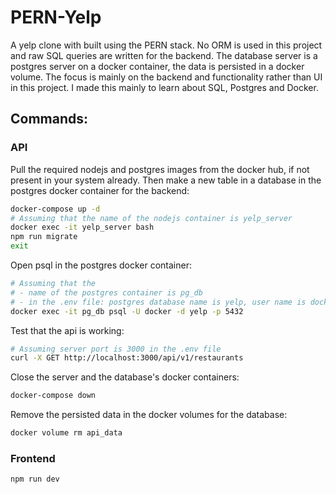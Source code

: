 # PERN-Yelp

A yelp clone with built using the PERN stack. No ORM is used in this project and raw SQL queries are written for the backend. The database server is a postgres server on a docker container, the data is persisted in a docker volume. The focus is mainly on the backend and functionality rather than UI in this project. I made this mainly to learn about SQL, Postgres and Docker.

## Commands:

### API

Pull the required nodejs and postgres images from the docker hub, if not present in your system already. Then make a new table in a database in the postgres docker container for the backend:
```bash
docker-compose up -d
# Assuming that the name of the nodejs container is yelp_server
docker exec -it yelp_server bash
npm run migrate
exit
```

Open psql in the postgres docker container:
```bash
# Assuming that the 
# - name of the postgres container is pg_db
# - in the .env file: postgres database name is yelp, user name is docker and the port number is 5432
docker exec -it pg_db psql -U docker -d yelp -p 5432
```

Test that the api is working:
```bash
# Assuming server port is 3000 in the .env file
curl -X GET http://localhost:3000/api/v1/restaurants
```

Close the server and the database's docker containers:
```bash
docker-compose down
```

Remove the persisted data in the docker volumes for the database:
```bash
docker volume rm api_data
```

### Frontend

```bash
npm run dev
```